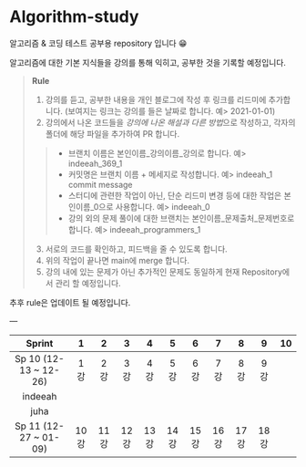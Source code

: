 # Algorithm-study
알고리즘 &amp; 코딩 테스트 공부용 repository 입니다 😁

알고리즘에 대한 기본 지식들을 강의를 통해 익히고, 공부한 것을 기록할 예정입니다.
> **Rule**
> 1. 강의를 듣고, 공부한 내용을 개인 블로그에 작성 후 링크를 리드미에 추가합니다. (보여지는 링크는 강의를 들은 날짜로 합니다. 예> 2021-01-01)
> 2. 강의에서 나온 코드들을 *강의에 나온 해설과 다른 방법*으로 작성하고, 각자의 폴더에 해당 파일을 추가하여 PR 합니다. 
>> * 브랜치 이름은 본인이름_강의이름_강의로 합니다. 예> indeeah_369_1
>> * 커밋명은 브랜치 이름 + 메세지로 작성합니다. 예> indeeah_1 commit message
>> * 스터디에 관련한 작업이 아닌, 단순 리드미 변경 등에 대한 작업은 본인이름_0으로 사용합니다. 예> indeeah_0
>> * 강의 외의 문제 풀이에 대한 브랜치는 본인이름_문제출처_문제번호로 합니다. 예> indeeah_programmers_1
> 3. 서로의 코드를 확인하고, 피드백을 줄 수 있도록 합니다.
> 4. 위의 작업이 끝나면 main에 merge 합니다.
> 5. 강의 내에 있는 문제가 아닌 추가적인 문제도 동일하게 현재 Repository에서 관리 할 예정입니다.
>
추후 rule은 업데이트 될 예정입니다.

—

| Sprint | 1 | 2 | 3 | 4 | 5 | 6 | 7 | 8 | 9 | 10 |
|:---:|:---:|:---:|:---:|:---:|:---:|:---:|:---:|:---:|:---:|:---:|
|Sp 10 (12-13 ~ 12-26)|1강|2강|3강|4강|5강|6강|7강|8강|9강| |
|indeeah| | | | | | | | | | |
|juha| | | | | | | | | | |
|Sp 11 (12-27 ~ 01-09)|10강|11강|12강|13강|14강|15강|16강|17강|18강| |